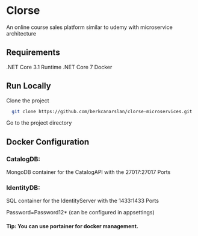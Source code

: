 
# Clorse

An online course sales platform similar to udemy with microservice architecture

## Requirements
.NET Core 3.1 Runtime
.NET Core 7
Docker

## Run Locally

Clone the project

```bash
  git clone https://github.com/berkcanarslan/clorse-microservices.git
```

Go to the project directory


## Docker Configuration

### CatalogDB:
MongoDB container for the CatalogAPI with the 27017:27017 Ports

### IdentityDB:
SQL container for the IdentityServer with the 1433:1433 Ports

Password=Password12* (can be configured in appsettings)

#### Tip: You can use portainer for docker management.

